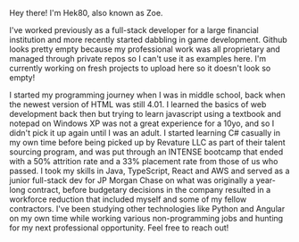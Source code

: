 Hey there! I'm Hek80, also known as Zoe.

I've worked previously as a full-stack developer for a large financial institution and more recently started dabbling in game development. Github looks pretty empty because my professional work was all proprietary and managed through private repos so I can't use it as examples here. I'm currently working on fresh projects to upload here so it doesn't look so empty!

I started my programming journey when I was in middle school, back when the newest version of HTML was still 4.01. I learned the basics of web development back then but trying to learn javascript using a textbook and notepad on Windows XP was not a great experience for a 10yo, and so I didn't pick it up again until I was an adult. I started learning C# casually in my own time before being picked up by Revature LLC as part of their talent sourcing program, and was put through an INTENSE bootcamp that ended with a 50% attrition rate and a 33% placement rate from those of us who passed. I took my skills in Java, TypeScript, React and AWS and served as a junior full-stack dev for JP Morgan Chase on what was originally a year-long contract, before budgetary decisions in the company resulted in a workforce reduction that included myself and some of my fellow contractors. I've been studying other technologies like Python and Angular on my own time while working various non-programming jobs and hunting for my next professional opportunity. Feel free to reach out!

<!---
Hek80/Hek80 is a ✨ special ✨ repository because its `README.md` (this file) appears on your GitHub profile.
You can click the Preview link to take a look at your changes.
--->

